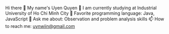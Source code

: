  Hi there 👋 My name's Uyen Quyen 
🌱 I am currently studying at Industrial University of Ho Chi Minh City
🔎 Favorite programming language: Java, JavaScript
💬 Ask me about: Observation and problem analysis skills 
📫 How to reach me: uynwiin@gmail.com
